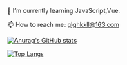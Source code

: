 🌱 I’m currently learning JavaScript,Vue.

📫 How to reach me: <glghkkll@163.com>

[![Anurag's GitHub stats](https://github-readme-stats.vercel.app/api?username=glghkkll&show_icons=true&theme=prussian)](https://github.com/anuraghazra/github-readme-stats)

[![Top Langs](https://github-readme-stats.vercel.app/api/top-langs/?username=glghkkll&layout=compact)](https://github.com/anuraghazra/github-readme-stats)

<!--
**glghkkll/glghkkll** is a ✨ _special_ ✨ repository because its `README.md` (this file) appears on your GitHub profile.

Here are some ideas to get you started:

- 🔭 I’m currently working on ...
- 🌱 I’m currently learning ...
- 👯 I’m looking to collaborate on ...
- 🤔 I’m looking for help with ...
- 💬 Ask me about ...
- 📫 How to reach me: ...
- 😄 Pronouns: ...
- ⚡ Fun fact: ...
-->
